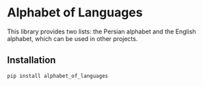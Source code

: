 # Alphabet of Languages

This library provides two lists: the Persian alphabet and the English alphabet, which can be used in other projects.

## Installation

```bash
pip install alphabet_of_languages